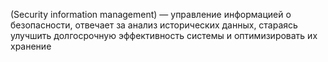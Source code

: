 (Security information management) — управление информацией о безопасности, отвечает за анализ исторических данных, стараясь улучшить долгосрочную эффективность системы и оптимизировать их хранение